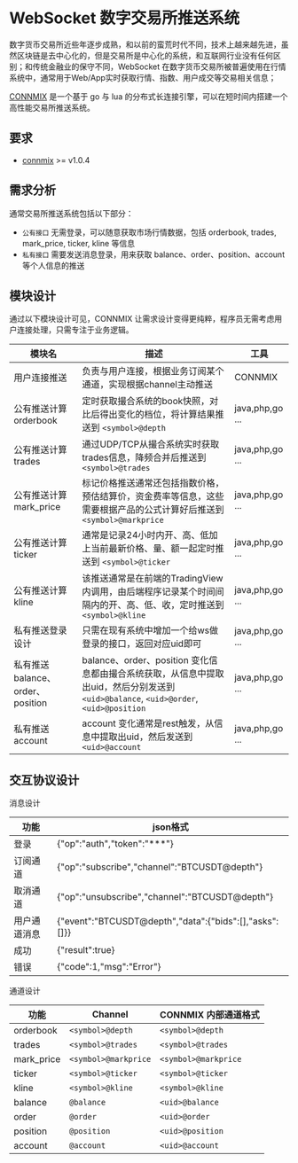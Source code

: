 # WebSocket 数字交易所推送系统

数字货币交易所近些年逐步成熟，和以前的蛮荒时代不同，技术上越来越先进，虽然区块链是去中心化的，但是交易所是中心化的系统，和互联网行业没有任何区别；和传统金融业的保守不同，WebSocket 在数字货币交易所被普遍使用在行情系统中，通常用于Web/App实时获取行情、指数、用户成交等交易相关信息；

[CONNMIX](https://connmix.com/) 是一个基于 go 与 lua 的分布式长连接引擎，可以在短时间内搭建一个高性能交易所推送系统。

## 要求

- [connmix](https://connmix.com/) >= v1.0.4

## 需求分析

通常交易所推送系统包括以下部分：

- `公有接口` 无需登录，可以随意获取市场行情数据，包括 orderbook, trades, mark_price, ticker, kline 等信息
- `私有接口` 需要发送消息登录，用来获取 balance、order、position、account 等个人信息的推送

## 模块设计

通过以下模块设计可见，CONNMIX 让需求设计变得更纯粹，程序员无需考虑用户连接处理，只需专注于业务逻辑。

| 模块名                         | 描述                                                                                                      | 工具              |
|-----------------------------|---------------------------------------------------------------------------------------------------------|-----------------|
| 用户连接推送                      | 负责与用户连接，根据业务订阅某个通道，实现根据channel主动推送                                                                      | CONNMIX         |
| 公有推送计算 orderbook            | 定时获取撮合系统的book快照，对比后得出变化的档位，将计算结果推送到 `<symbol>@depth`                                                    | java,php,go ... |
| 公有推送计算 trades               | 通过UDP/TCP从撮合系统实时获取trades信息，降频合并后推送到 `<symbol>@trades`                                                   | java,php,go ... |
| 公有推送计算 mark_price           | 标记价格推送通常还包括指数价格，预估结算价，资金费率等信息，这些需要根据产品的公式计算好后推送到 `<symbol>@markprice`                                   | java,php,go ... |
| 公有推送计算 ticker               | 通常是记录24小时内开、高、低加上当前最新价格、量、额一起定时推送到 `<symbol>@ticker`                                                    | java,php,go ... |
| 公有推送计算 kline                | 该推送通常是在前端的TradingView内调用，由后端程序记录某个时间间隔内的开、高、低、收，定时推送到 `<symbol>@kline`                                  | java,php,go ... |
| 私有推送登录设计                    | 只需在现有系统中增加一个给ws做登录的接口，返回对应uid即可                                                                         | java,php,go ... |
| 私有推送 balance、order、position | balance、order、position 变化信息都由撮合系统获取，从信息中提取出uid，然后分别发送到 `<uid>@balance`, `<uid>@order`, `<uid>@position` | java,php,go ... |
| 私有推送 account                | account 变化通常是rest触发，从信息中提取出uid，然后发送到 `<uid>@account`                                                    | java,php,go ... |

## 交互协议设计

消息设计

| 功能     | json格式                                                 |
|--------|--------------------------------------------------------|
| 登录     | {"op":"auth","token":"***"}                            |
| 订阅通道   | {"op":"subscribe","channel":"BTCUSDT@depth"}           |
| 取消通道   | {"op":"unsubscribe","channel":"BTCUSDT@depth"}         |
| 用户通道消息 | {"event":"BTCUSDT@depth","data":{"bids":[],"asks":[]}} | 
| 成功     | {"result":true}                                        | 
| 错误     | {"code":1,"msg":"Error"}                               | 

通道设计

| 功能         | Channel              | CONNMIX 内部通道格式       |
|------------|----------------------|----------------------|
| orderbook  | `<symbol>@depth`     | `<symbol>@depth`     |
| trades     | `<symbol>@trades`    | `<symbol>@trades`    |
| mark_price | `<symbol>@markprice` | `<symbol>@markprice` |
| ticker     | `<symbol>@ticker`    | `<symbol>@ticker`    |
| kline      | `<symbol>@kline`     | `<symbol>@kline`     |
| balance    | `@balance`           | `<uid>@balance`      |
| order      | `@order`             | `<uid>@order`        |
| position   | `@position`          | `<uid>@position`     |
| account    | `@account`           | `<uid>@account`      |

